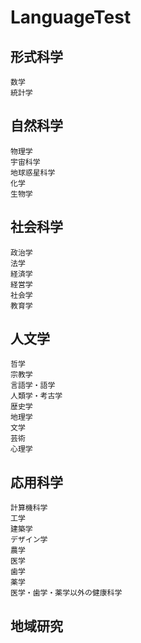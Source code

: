 # LanguageTest

## 形式科学

```
数学
統計学
```

## 自然科学

```
物理学
宇宙科学
地球惑星科学
化学
生物学
```

## 社会科学

```
政治学
法学
経済学
経営学
社会学
教育学
```

## 人文学

```
哲学
宗教学
言語学・語学
人類学・考古学
歴史学
地理学
文学
芸術
心理学
```

## 応用科学

```
計算機科学
工学
建築学
デザイン学
農学
医学
歯学
薬学
医学・歯学・薬学以外の健康科学
```

## 地域研究
